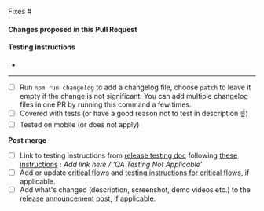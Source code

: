Fixes #

#### Changes proposed in this Pull Request

<!--
Title: A descriptive, yet concise, title.
-->

<!--
Description: Write a brief summary about this PR. As you compose your summary, consider each of these questions and address them if appropriate. Why is this change needed? What does this change do? Were there other solutions you considered? Why did you choose to pursue this solution? Describe any trade-offs you might have had to make.
-->

<!--
Questions for PR author:
- How can this code break?
- What are we doing to make sure this code doesn't break?
-->

<!--
Images or gifs: Include before and after screenshots or gifs/videos when it makes sense.
-->

#### Testing instructions

<!--
Testing instructions: How should this be tested and how can a reviewer test the end-user functionality? Are there known issues that you plan to address in a future PR? Are there any side effects that readers should be aware of?
-->

<!--
Add as many details as possible to help others reproduce the issue and test the fix.
"Before / After" screenshots can also be very helpful when the change is visual.
-->

*

-------------------

- [ ] Run `npm run changelog` to add a changelog file, choose `patch` to leave it empty if the change is not significant. You can add multiple changelog files in one PR by running this command a few times. 
- [ ] Covered with tests (or have a good reason not to test in description ☝️)
- [ ] Tested on mobile (or does not apply)

**Post merge**

<!--
Make sure you edit the page for the current release when adding testing instructions.
We often create a blank page ahead of time for the next release.
If this PR need not be QA tested, edit to 'QA Testing Not Applicable'
-->

- [ ] Link to testing instructions from [release testing doc](https://github.com/Automattic/poocommerce-payments/wiki/Release-testing-instructions) following [these instructions](https://github.com/Automattic/poocommerce-payments/wiki/How-to-write-good-manual-testing-scenarios) : _Add link here / 'QA Testing Not Applicable'_
- [ ] Add or update [critical flows](https://github.com/Automattic/poocommerce-payments/wiki/Critical-flows) and [testing instructions for critical flows](https://github.com/Automattic/poocommerce-payments/wiki/Testing-instructions-for-critical-flows), if applicable.
- [ ] Add what's changed (description, screenshot, demo videos etc.) to the release announcement post, if applicable.
